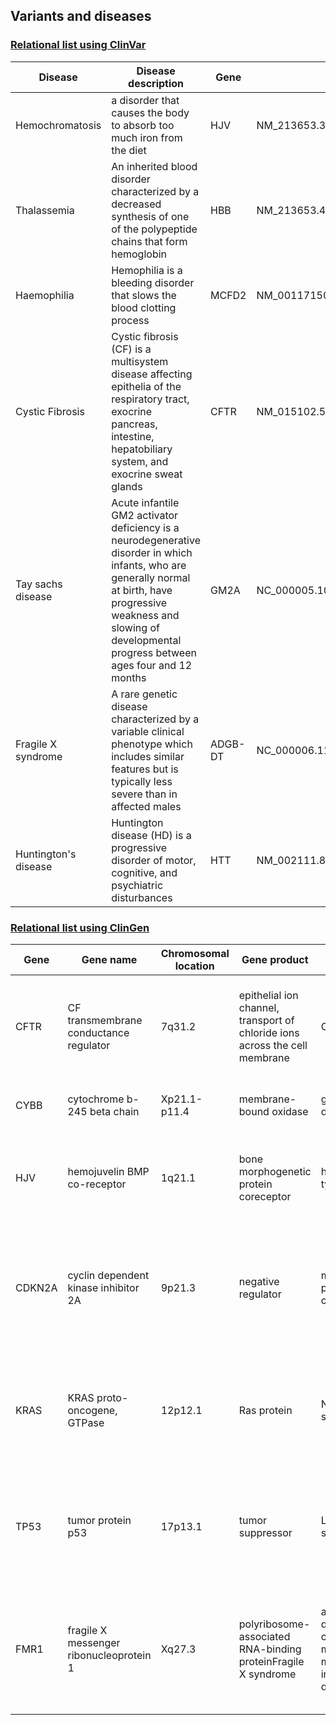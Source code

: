 ## Variants and diseases

### [Relational list using ClinVar](https://www.ncbi.nlm.nih.gov/clinvar/)

|Disease|Disease description|Gene|Variants|
|-------|-------------------|----|--------|
|Hemochromatosis|a disorder that causes the body to absorb too much iron from the diet|HJV|NM_213653.3:c.959G>T|
|Thalassemia|An inherited blood disorder characterized by a decreased synthesis of one of the polypeptide chains that form hemoglobin|HBB|NM_213653.4:c1006G>T|
|Haemophilia|Hemophilia is a bleeding disorder that slows the blood clotting process|MCFD2|NM_001171506.2:c.*3591C>G|
|Cystic Fibrosis|Cystic fibrosis (CF) is a multisystem disease affecting epithelia of the respiratory tract, exocrine pancreas, intestine, hepatobiliary system, and exocrine sweat glands|CFTR|NM_015102.5:c.3930_3939del|
|Tay sachs disease|Acute infantile GM2 activator deficiency is a neurodegenerative disorder in which infants, who are generally normal at birth, have progressive weakness and slowing of developmental progress between ages four and 12 months|GM2A|NC_000005.10:g.(?_151253197)_(151267660_?)del|
|Fragile X syndrome|A rare genetic disease characterized by a variable clinical phenotype which includes similar features but is typically less severe than in affected males|ADGB-DT|NC_000006.11:g.146735206_147036914del301709|
|Huntington's disease|Huntington disease (HD) is a progressive disorder of motor, cognitive, and psychiatric disturbances|HTT|NM_002111.8:c.52CAG[(36_39)]|


### [Relational list using ClinGen](https://clinicalgenome.org/)

|Gene|Gene name|Chromosomal location|Gene product|Disease|Disease description|
|----|---------|--------------------|------------|-------|-------------------|
|CFTR|CF transmembrane conductance regulator|7q31.2|epithelial ion channel, transport of chloride ions across the cell membrane|Cystic fibrosis|a genetic disorder characterized by the production of sweat with a high salt content and mucus secretions with an abnormal viscosity|		 |
|CYBB|cytochrome b-245 beta chain|Xp21.1-p11.4|membrane-bound oxidase|granulomatous disease|primary immunodeficiency disorder of phagocytes |
|HJV|hemojuvelin BMP co-receptor|1q21.1|bone morphogenetic protein coreceptor|hemochromatosis type 2A|autosomal recessive inborn error of iron metabolism that leads to severe iron loading and organ failure |
|CDKN2A|cyclin dependent kinase inhibitor 2A|9p21.3|negative regulator|melanoma-pancreatic cancer syndrome|inherited cancer predisposition syndrome in which mutation carriers have an increased risk of developing malignant melanoma and/or pancreatic cancer|
|KRAS|KRAS proto-oncogene, GTPase|12p12.1|Ras protein|Noonan syndrome|characterized by characteristic facies, short stature, congenital heart defect, and developmental delay of variable degree|
|TP53|tumor protein p53|17p13.1|tumor suppressor|Li-Fraumeni syndrome 1|cancer predisposition syndrome associated with high risks for a diverse spectrum of childhood- and adult-onset malignancies|
|FMR1|fragile X messenger ribonucleoprotein 1|Xq27.3|polyribosome-associated RNA-binding proteinFragile X syndrome|a genetic disorder characterized by mild-to-moderate intellectual disability|A rare genetic disease characterized by a variable clinical phenotype which includes similar features but is typically less severe than in affected males|


